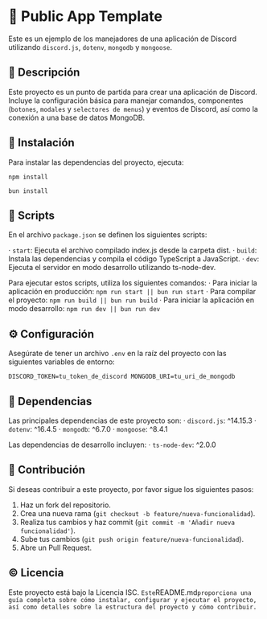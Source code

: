 # 📱 Public App Template

Este es un ejemplo de los manejadores de una aplicación de Discord utilizando `discord.js`, `dotenv`, `mongodb` y `mongoose`.

## 📖 Descripción

Este proyecto es un punto de partida para crear una aplicación de Discord. Incluye la configuración básica para manejar comandos, componentes (`botones`, `modales` y `selectores de menus`) y eventos de Discord, así como la conexión a una base de datos MongoDB.

## 📶 Instalación

Para instalar las dependencias del proyecto, ejecuta:

```
npm install

bun install 
```

## 🔩 Scripts
En el archivo `package.json` se definen los siguientes scripts:

· `start`: Ejecuta el archivo compilado index.js desde la carpeta dist.
· `build`: Instala las dependencias y compila el código TypeScript a JavaScript.
· `dev`: Ejecuta el servidor en modo desarrollo utilizando ts-node-dev.

Para ejecutar estos scripts, utiliza los siguientes comandos:
· Para iniciar la aplicación en producción:
   `npm run start || bun run start`
· Para compilar el proyecto:
   `npm run build || bun run build`
· Para iniciar la aplicación en modo desarrollo:
   `npm run dev || bun run dev`

## ⚙️ Configuración
Asegúrate de tener un archivo `.env` en la raíz del proyecto con las siguientes variables de entorno:

`DISCORD_TOKEN=tu_token_de_discord
 MONGODB_URI=tu_uri_de_mongodb`

## 📡 Dependencias
Las principales dependencias de este proyecto son: 
· `discord.js`: ^14.15.3
· `dotenv`: ^16.4.5
· `mongodb`: ^6.7.0
· `mongoose`: ^8.4.1

Las dependencias de desarrollo incluyen:
· `ts-node-dev`: ^2.0.0

## 🤝 Contribución
Si deseas contribuir a este proyecto, por favor sigue los siguientes pasos:

1. Haz un fork del repositorio.
2. Crea una nueva rama (`git checkout -b feature/nueva-funcionalidad`).
3. Realiza tus cambios y haz commit (`git commit -m 'Añadir nueva funcionalidad'`).
4. Sube tus cambios (`git push origin feature/nueva-funcionalidad`).
5. Abre un Pull Request.

## ©️ Licencia
Este proyecto está bajo la Licencia ISC.
`
Este `README.md` proporciona una guía completa sobre cómo instalar, configurar y ejecutar el proyecto, así como detalles sobre la estructura del proyecto y cómo contribuir.
` 

